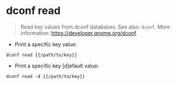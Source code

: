 # dconf read

> Read key values from dconf databases.
> See also: `dconf`.
> More information: <https://developer.gnome.org/dconf>.

- Print a specific key value:

`dconf read {{/path/to/key}}`

- Print a specific key [d]efault value:

`dconf read -d {{/path/to/key}}`
